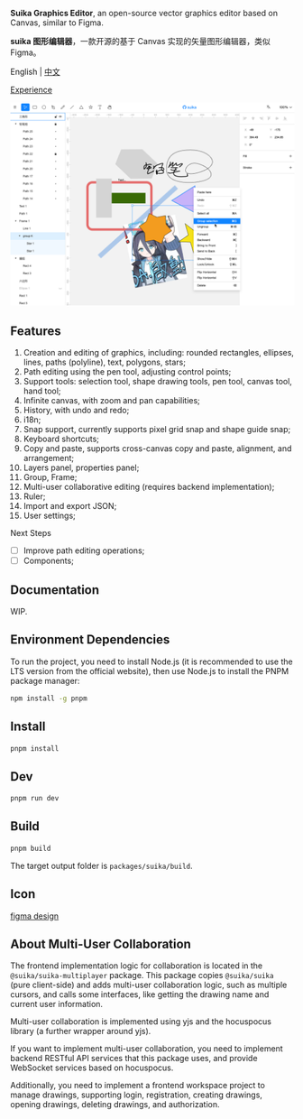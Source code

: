 **Suika Graphics Editor**, an open-source vector graphics editor based on Canvas, similar to Figma.

**suika 图形编辑器**，一款开源的基于 Canvas 实现的矢量图形编辑器，类似 Figma。

English | [中文](./README_zh.md)

[Experience](https://blog.fstars.wang/app/suika/)

![Screenshot](screenshot.png)

## Features

1. Creation and editing of graphics, including: rounded rectangles, ellipses, lines, paths (polyline), text, polygons, stars;
2. Path editing using the pen tool, adjusting control points;
3. Support tools: selection tool, shape drawing tools, pen tool, canvas tool, hand tool;
4. Infinite canvas, with zoom and pan capabilities;
5. History, with undo and redo;
6. i18n;
7. Snap support, currently supports pixel grid snap and shape guide snap;
8. Keyboard shortcuts;
9. Copy and paste, supports cross-canvas copy and paste, alignment, and arrangement;
10. Layers panel, properties panel;
11. Group, Frame;
12. Multi-user collaborative editing (requires backend implementation);
13. Ruler;
14. Import and export JSON;
15. User settings;

Next Steps

- [ ] Improve path editing operations;
- [ ] Components;

## Documentation

WIP.

## Environment Dependencies

To run the project, you need to install Node.js (it is recommended to use the LTS version from the official website), then use Node.js to install the PNPM package manager:

```sh
npm install -g pnpm
```

## Install

```sh
pnpm install
```

## Dev

```sh
pnpm run dev
```

## Build

```sh
pnpm build
```

The target output folder is `packages/suika/build`.

## Icon

[figma design](https://www.figma.com/community/file/1224385128783567603/suika-icons)

## About Multi-User Collaboration

The frontend implementation logic for collaboration is located in the `@suika/suika-multiplayer` package. This package copies `@suika/suika` (pure client-side) and adds multi-user collaboration logic, such as multiple cursors, and calls some interfaces, like getting the drawing name and current user information.

Multi-user collaboration is implemented using yjs and the hocuspocus library (a further wrapper around yjs).

If you want to implement multi-user collaboration, you need to implement backend RESTful API services that this package uses, and provide WebSocket services based on hocuspocus.

Additionally, you need to implement a frontend workspace project to manage drawings, supporting login, registration, creating drawings, opening drawings, deleting drawings, and authorization.
